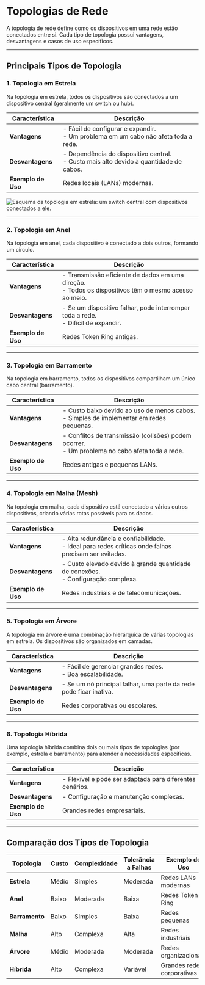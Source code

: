# Topologias de Rede

A topologia de rede define como os dispositivos em uma rede estão conectados entre si. Cada tipo de topologia possui vantagens, desvantagens e casos de uso específicos.

---

## Principais Tipos de Topologia

### 1. Topologia em Estrela

Na topologia em estrela, todos os dispositivos são conectados a um dispositivo central (geralmente um switch ou hub).

| Característica      | Descrição |
|---------------------|-----------|
| **Vantagens**       | - Fácil de configurar e expandir. <br> - Um problema em um cabo não afeta toda a rede. |
| **Desvantagens**    | - Dependência do dispositivo central. <br> - Custo mais alto devido à quantidade de cabos. |
| **Exemplo de Uso**  | Redes locais (LANs) modernas. |

![Esquema da topologia em estrela: um switch central com dispositivos conectados a ele.](image_placeholder)

---

### 2. Topologia em Anel

Na topologia em anel, cada dispositivo é conectado a dois outros, formando um círculo.

| Característica      | Descrição |
|---------------------|-----------|
| **Vantagens**       | - Transmissão eficiente de dados em uma direção. <br> - Todos os dispositivos têm o mesmo acesso ao meio. |
| **Desvantagens**    | - Se um dispositivo falhar, pode interromper toda a rede. <br> - Difícil de expandir. |
| **Exemplo de Uso**  | Redes Token Ring antigas. |

---

### 3. Topologia em Barramento

Na topologia em barramento, todos os dispositivos compartilham um único cabo central (barramento).

| Característica      | Descrição |
|---------------------|-----------|
| **Vantagens**       | - Custo baixo devido ao uso de menos cabos. <br> - Simples de implementar em redes pequenas. |
| **Desvantagens**    | - Conflitos de transmissão (colisões) podem ocorrer. <br> - Um problema no cabo afeta toda a rede. |
| **Exemplo de Uso**  | Redes antigas e pequenas LANs. |

---

### 4. Topologia em Malha (Mesh)

Na topologia em malha, cada dispositivo está conectado a vários outros dispositivos, criando várias rotas possíveis para os dados.

| Característica      | Descrição |
|---------------------|-----------|
| **Vantagens**       | - Alta redundância e confiabilidade. <br> - Ideal para redes críticas onde falhas precisam ser evitadas. |
| **Desvantagens**    | - Custo elevado devido à grande quantidade de conexões. <br> - Configuração complexa. |
| **Exemplo de Uso**  | Redes industriais e de telecomunicações. |

---

### 5. Topologia em Árvore

A topologia em árvore é uma combinação hierárquica de várias topologias em estrela. Os dispositivos são organizados em camadas.

| Característica      | Descrição |
|---------------------|-----------|
| **Vantagens**       | - Fácil de gerenciar grandes redes. <br> - Boa escalabilidade. |
| **Desvantagens**    | - Se um nó principal falhar, uma parte da rede pode ficar inativa. |
| **Exemplo de Uso**  | Redes corporativas ou escolares. |

---

### 6. Topologia Híbrida

Uma topologia híbrida combina dois ou mais tipos de topologias (por exemplo, estrela e barramento) para atender a necessidades específicas.

| Característica      | Descrição |
|---------------------|-----------|
| **Vantagens**       | - Flexível e pode ser adaptada para diferentes cenários. |
| **Desvantagens**    | - Configuração e manutenção complexas. |
| **Exemplo de Uso**  | Grandes redes empresariais. |

---

## Comparação dos Tipos de Topologia

| Topologia   | Custo  | Complexidade | Tolerância a Falhas | Exemplo de Uso          |
|-------------|--------|--------------|---------------------|-------------------------|
| **Estrela** | Médio  | Simples      | Moderada            | Redes LANs modernas     |
| **Anel**    | Baixo  | Moderada     | Baixa               | Redes Token Ring        |
| **Barramento** | Baixo | Simples    | Baixa               | Redes pequenas          |
| **Malha**   | Alto   | Complexa     | Alta                | Redes industriais       |
| **Árvore**  | Médio  | Moderada     | Moderada            | Redes organizacionais   |
| **Híbrida** | Alto   | Complexa     | Variável            | Grandes redes corporativas |

